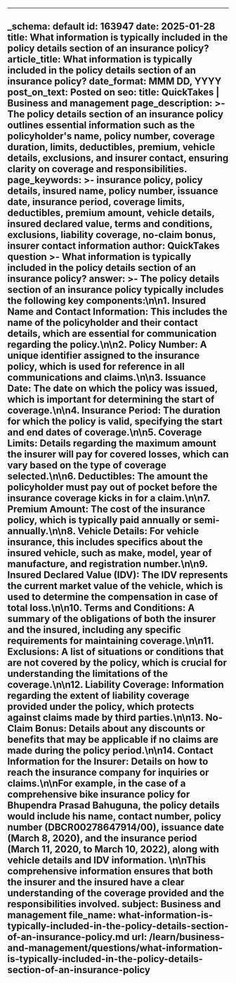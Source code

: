 
---
_schema: default
id: 163947
date: 2025-01-28
title: What information is typically included in the policy details section of an insurance policy?
article_title: What information is typically included in the policy details section of an insurance policy?
date_format: MMM DD, YYYY
post_on_text: Posted on
seo:
  title: QuickTakes | Business and management
  page_description: >-
    The policy details section of an insurance policy outlines essential information such as the policyholder's name, policy number, coverage duration, limits, deductibles, premium, vehicle details, exclusions, and insurer contact, ensuring clarity on coverage and responsibilities.
  page_keywords: >-
    insurance policy, policy details, insured name, policy number, issuance date, insurance period, coverage limits, deductibles, premium amount, vehicle details, insured declared value, terms and conditions, exclusions, liability coverage, no-claim bonus, insurer contact information
author: QuickTakes
question >-
    What information is typically included in the policy details section of an insurance policy?
answer: >-
    The policy details section of an insurance policy typically includes the following key components:\n\n1. **Insured Name and Contact Information**: This includes the name of the policyholder and their contact details, which are essential for communication regarding the policy.\n\n2. **Policy Number**: A unique identifier assigned to the insurance policy, which is used for reference in all communications and claims.\n\n3. **Issuance Date**: The date on which the policy was issued, which is important for determining the start of coverage.\n\n4. **Insurance Period**: The duration for which the policy is valid, specifying the start and end dates of coverage.\n\n5. **Coverage Limits**: Details regarding the maximum amount the insurer will pay for covered losses, which can vary based on the type of coverage selected.\n\n6. **Deductibles**: The amount the policyholder must pay out of pocket before the insurance coverage kicks in for a claim.\n\n7. **Premium Amount**: The cost of the insurance policy, which is typically paid annually or semi-annually.\n\n8. **Vehicle Details**: For vehicle insurance, this includes specifics about the insured vehicle, such as make, model, year of manufacture, and registration number.\n\n9. **Insured Declared Value (IDV)**: The IDV represents the current market value of the vehicle, which is used to determine the compensation in case of total loss.\n\n10. **Terms and Conditions**: A summary of the obligations of both the insurer and the insured, including any specific requirements for maintaining coverage.\n\n11. **Exclusions**: A list of situations or conditions that are not covered by the policy, which is crucial for understanding the limitations of the coverage.\n\n12. **Liability Coverage**: Information regarding the extent of liability coverage provided under the policy, which protects against claims made by third parties.\n\n13. **No-Claim Bonus**: Details about any discounts or benefits that may be applicable if no claims are made during the policy period.\n\n14. **Contact Information for the Insurer**: Details on how to reach the insurance company for inquiries or claims.\n\nFor example, in the case of a comprehensive bike insurance policy for Bhupendra Prasad Bahuguna, the policy details would include his name, contact number, policy number (DBCR00278647914/00), issuance date (March 8, 2020), and the insurance period (March 11, 2020, to March 10, 2022), along with vehicle details and IDV information. \n\nThis comprehensive information ensures that both the insurer and the insured have a clear understanding of the coverage provided and the responsibilities involved.
subject: Business and management
file_name: what-information-is-typically-included-in-the-policy-details-section-of-an-insurance-policy.md
url: /learn/business-and-management/questions/what-information-is-typically-included-in-the-policy-details-section-of-an-insurance-policy
---

&nbsp;
